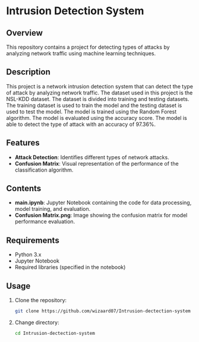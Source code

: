 # Intrusion Detection System

## Overview
This repository contains a project for detecting types of attacks by analyzing network traffic using machine learning techniques.

## Description
This project is a network intrusion detection system that can detect the type of attack by analyzing network traffic. The dataset used in this project is the NSL-KDD dataset. The dataset is divided into training and testing datasets. The training dataset is used to train the model and the testing dataset is used to test the model. The model is trained using the Random Forest algorithm. The model is evaluated using the accuracy score. The model is able to detect the type of attack with an accuracy of 97.36%.

## Features
- **Attack Detection**: Identifies different types of network attacks.
- **Confusion Matrix**: Visual representation of the performance of the classification algorithm.

## Contents
- **main.ipynb**: Jupyter Notebook containing the code for data processing, model training, and evaluation.
- **Confusion Matrix.png**: Image showing the confusion matrix for model performance evaluation.

## Requirements
- Python 3.x
- Jupyter Notebook
- Required libraries (specified in the notebook)

## Usage
1. Clone the repository:
   ```bash
   git clone https://github.com/wizaard07/Intrusion-dectection-system

2. Change directory:
   ```bash
   cd Intrusion-dectection-system
